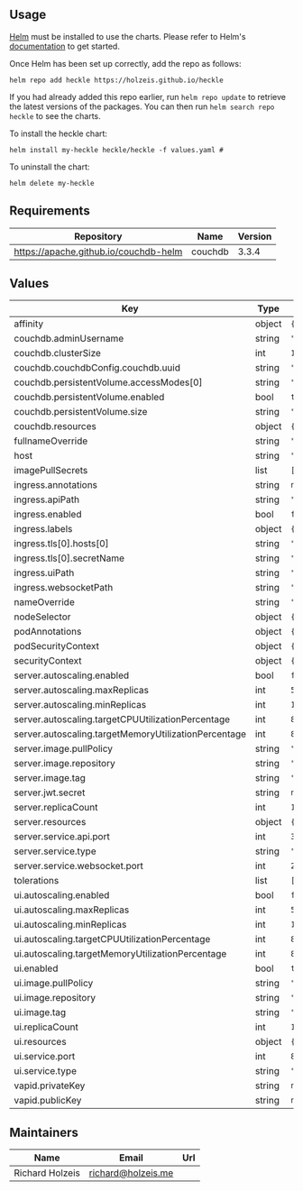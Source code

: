 ## Usage

[Helm](https://helm.sh) must be installed to use the charts.  Please refer to
Helm's [documentation](https://helm.sh/docs) to get started.

Once Helm has been set up correctly, add the repo as follows:

    helm repo add heckle https://holzeis.github.io/heckle

If you had already added this repo earlier, run `helm repo update` to retrieve
the latest versions of the packages.  You can then run `helm search repo
heckle` to see the charts.

To install the heckle chart:

    helm install my-heckle heckle/heckle -f values.yaml # 

To uninstall the chart:

    helm delete my-heckle

## Requirements

| Repository | Name | Version |
|------------|------|---------|
| https://apache.github.io/couchdb-helm | couchdb | 3.3.4 |

## Values

| Key | Type | Default | Description |
|-----|------|---------|-------------|
| affinity | object | `{}` |  |
| couchdb.adminUsername | string | `"admin"` |  |
| couchdb.clusterSize | int | `1` |  |
| couchdb.couchdbConfig.couchdb.uuid | string | `"5a1b1c8d8a414330bd6b7f96e5c61103"` |  |
| couchdb.persistentVolume.accessModes[0] | string | `"ReadWriteOnce"` |  |
| couchdb.persistentVolume.enabled | bool | `true` |  |
| couchdb.persistentVolume.size | string | `"1Gi"` |  |
| couchdb.resources | object | `{}` |  |
| fullnameOverride | string | `""` |  |
| host | string | `"heckle.example.com"` |  |
| imagePullSecrets | list | `[]` |  |
| ingress.annotations | string | `nil` |  |
| ingress.apiPath | string | `"/api/v1"` |  |
| ingress.enabled | bool | `false` |  |
| ingress.labels | object | `{}` |  |
| ingress.tls[0].hosts[0] | string | `"heckle.example.com"` |  |
| ingress.tls[0].secretName | string | `"heckle-tls"` |  |
| ingress.uiPath | string | `"/"` |  |
| ingress.websocketPath | string | `"/ws"` |  |
| nameOverride | string | `""` |  |
| nodeSelector | object | `{}` |  |
| podAnnotations | object | `{}` |  |
| podSecurityContext | object | `{}` |  |
| securityContext | object | `{}` |  |
| server.autoscaling.enabled | bool | `false` |  |
| server.autoscaling.maxReplicas | int | `5` |  |
| server.autoscaling.minReplicas | int | `1` |  |
| server.autoscaling.targetCPUUtilizationPercentage | int | `80` |  |
| server.autoscaling.targetMemoryUtilizationPercentage | int | `80` |  |
| server.image.pullPolicy | string | `"IfNotPresent"` |  |
| server.image.repository | string | `"ghcr.io/holzeis/heckle-server"` |  |
| server.image.tag | string | `"0.1.0"` |  |
| server.jwt.secret | string | `nil` |  |
| server.replicaCount | int | `1` |  |
| server.resources | object | `{}` |  |
| server.service.api.port | int | `3000` |  |
| server.service.type | string | `"ClusterIP"` |  |
| server.service.websocket.port | int | `2000` |  |
| tolerations | list | `[]` |  |
| ui.autoscaling.enabled | bool | `false` |  |
| ui.autoscaling.maxReplicas | int | `5` |  |
| ui.autoscaling.minReplicas | int | `1` |  |
| ui.autoscaling.targetCPUUtilizationPercentage | int | `80` |  |
| ui.autoscaling.targetMemoryUtilizationPercentage | int | `80` |  |
| ui.enabled | bool | `true` |  |
| ui.image.pullPolicy | string | `"IfNotPresent"` |  |
| ui.image.repository | string | `"ghcr.io/holzeis/heckle-ui"` |  |
| ui.image.tag | string | `"0.1.0"` |  |
| ui.replicaCount | int | `1` |  |
| ui.resources | object | `{}` |  |
| ui.service.port | int | `80` |  |
| ui.service.type | string | `"ClusterIP"` |  |
| vapid.privateKey | string | `nil` |  |
| vapid.publicKey | string | `nil` |  |


## Maintainers

| Name | Email | Url |
| ---- | ------ | --- |
| Richard Holzeis | richard@holzeis.me |  |
